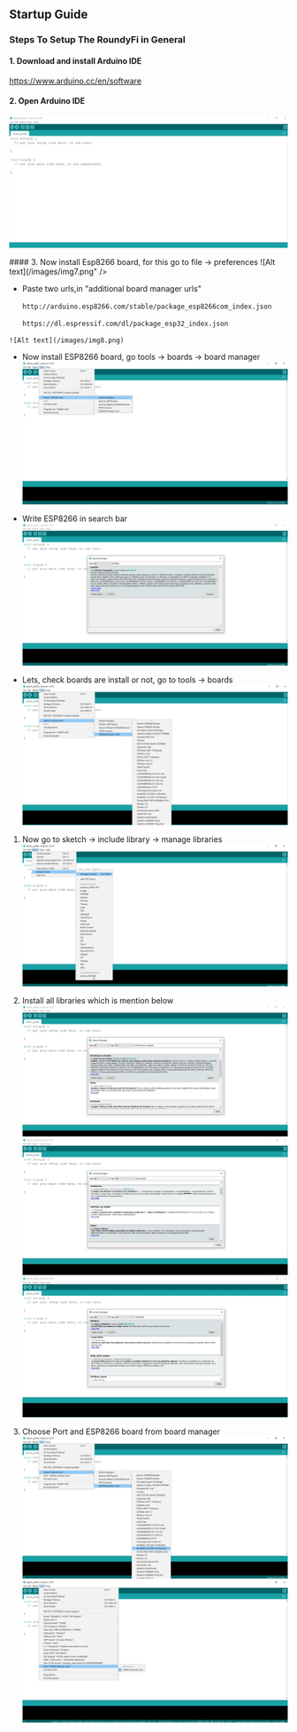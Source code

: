 ## Startup Guide

### Steps To Setup The RoundyFi in General
#### 1. Download and install Arduino IDE 
   https://www.arduino.cc/en/software

#### 2. Open Arduino IDE
   ![Alt text](/images/img6.JPG?)

#### 3. Now install Esp8266 board, for this go to file -> preferences
   ![Alt text](/images/img7.png" />
  
   * Paste two urls,in "additional board manager urls"
   
     ```http://arduino.esp8266.com/stable/package_esp8266com_index.json```
     
     ```https://dl.espressif.com/dl/package_esp32_index.json```
     
    ![Alt text](/images/img8.png)
   
   * Now install ESP8266 board, go tools -> boards -> board manager
     ![Alt text](/images/img9.png)
     
   * Write ESP8266 in search bar
    ![Alt text](/images/img10.png)
    
   * Lets, check boards are install or not, go to tools -> boards
     ![Alt text](/images/img11.png)
  
 1. Now go to sketch -> include library -> manage libraries
     ![Alt text](/images/img12.png)
     
 2. Install all libraries which is mention below
    ![Alt text](/images/img13.JPG)
    ![Alt text](/images/img14.JPG)
    ![Alt text](/images/img15.JPG)
    
 3. Choose Port and ESP8266 board from board manager
    ![Alt text](/images/img16.png)
    ![Alt text](/images/img17.png)

